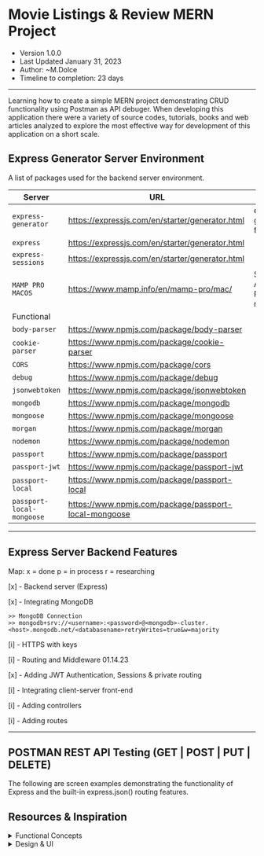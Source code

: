 # Movie Listings & Review MERN Project
- Version 1.0.0
- Last Updated January 31, 2023
- Author: ~M.Dolce
- Timeline to completion: 23 days
---
Learning how to create a simple MERN project demonstrating CRUD functionality using Postman as API debuger.
When developing this application there were a variety of source codes, tutorials, books and web articles analyzed to explore the most effective way for development of this application on a short scale.


## Express Generator Server Environment
A list of packages used for the backend server environment.


| Server                            | URL                                                      | Notes                             |
|-----------------------------------|----------------------------------------------------------|-----------------------------------|
| `express-generator`               | https://expressjs.com/en/starter/generator.html          | express-generator framework       |
| `express `                        | https://expressjs.com/en/starter/generator.html          |                                   |
| `express-sessions`                | https://expressjs.com/en/starter/generator.html          |                                   |
| `MAMP PRO MACOS`                  | https://www.mamp.info/en/mamp-pro/mac/                   | SSL + Apache Proxy for nodejs     |
| Functional                        |                                                          |                                   |
| `body-parser`                     | https://www.npmjs.com/package/body-parser                |                                   |
| `cookie-parser`                   | https://www.npmjs.com/package/cookie-parser              |                                   |
| `CORS`                            | https://www.npmjs.com/package/cors                       |                                   |
| `debug`                           | https://www.npmjs.com/package/debug                      |                                   |
| `jsonwebtoken`                    | https://www.npmjs.com/package/jsonwebtoken               |                                   |
| `mongodb`                         | https://www.npmjs.com/package/mongodb                    |                                   |
| `mongoose`                        | https://www.npmjs.com/package/mongoose                   |                                   |
| `morgan`                          | https://www.npmjs.com/package/morgan                     |                                   |
| `nodemon`                         | https://www.npmjs.com/package/nodemon                    |                                   |
| `passport`                        | https://www.npmjs.com/package/passport                   |                                   |
| `passport-jwt`                    | https://www.npmjs.com/package/passport-jwt               |                                   |
| `passport-local`                  | https://www.npmjs.com/package/passport-local             |                                   |
| `passport-local-mongoose`         | https://www.npmjs.com/package/passport-local-mongoose    |                                   |


---
## Express Server Backend Features
Map: x = done p = in process r = researching

[x] - Backend server (Express)

[x] - Integrating MongoDB

    >> MongoDB Connection
    >> mongodb+srv://<username>:<password>@<mongodb>-cluster.<host>.mongodb.net/<databasename>retryWrites=true&w=majority

[i] - HTTPS with keys

[i] - Routing and Middleware 01.14.23

[x] - Adding JWT Authentication, Sessions & private routing

[i] - Integrating client-server front-end

[i] - Adding controllers

[i] - Adding routes

---
## POSTMAN REST API Testing (GET | POST | PUT | DELETE)

The following are screen examples demonstrating the functionality of Express and the built-in express.json() routing features.

## Resources & Inspiration

<details>
 <summary>Functional Concepts</summary>

> Express Generator | https://expressjs.com/en/starter/generator.html

> Adding OpenSSL Self-Signed | https://certbot.eff.org/instructions?ws=webproduct&os=osx & https://flaviocopes.com/express-https-self-signed-certificate/

> React Navigation | https://reactnavigation.org/docs/getting-started/

> Const vs Function | https://dev.to/ugglr/react-functional-components-const-vs-function-2kj9

> Logging in Express JS using winston and morgan | https://lioncoding.com/logging-in-express-js-using-winston-and-morgan/

> Postman | https://www.postman.com/downloads/
</details>

<details>
 <summary>Design & UI</summary>


> Material Design Icons | https://materialdesignicons.com/

> Adobe Express to create SVG | https://www.adobe.com/express/
</details>